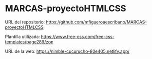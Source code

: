 # MARCAS-proyectoHTMLCSS

URL del repositorio: https://github.com/mfigueroaescribano/MARCAS-proyectoHTMLCSS

Plantilla utilizada: https://www.free-css.com/free-css-templates/page289/zon

URL de la web: https://nimble-cucurucho-80e405.netlify.app/
